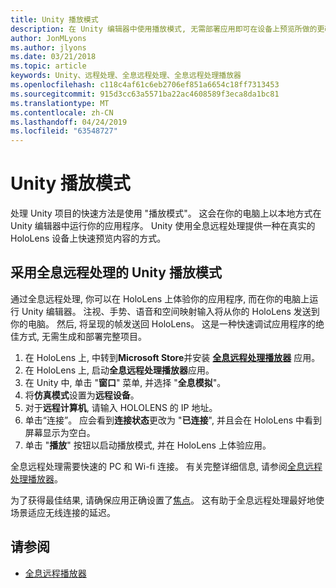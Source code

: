 ```yaml
---
title: Unity 播放模式
description: 在 Unity 编辑器中使用播放模式, 无需部署应用即可在设备上预览所做的更改。
author: JonMLyons
ms.author: jlyons
ms.date: 03/21/2018
ms.topic: article
keywords: Unity、远程处理、全息远程处理、全息远程处理播放器
ms.openlocfilehash: c118c4af61c6eb2706ef851a6654c18ff7313453
ms.sourcegitcommit: 915d3cc63a5571ba22ac4608589f3eca8da1bc81
ms.translationtype: MT
ms.contentlocale: zh-CN
ms.lasthandoff: 04/24/2019
ms.locfileid: "63548727"
---
```

# <a name="unity-play-mode"></a>Unity 播放模式

处理 Unity 项目的快速方法是使用 "播放模式"。 这会在你的电脑上以本地方式在 Unity 编辑器中运行你的应用程序。 Unity 使用全息远程处理提供一种在真实的 HoloLens 设备上快速预览内容的方式。

## <a name="unity-play-mode-with-holographic-remoting"></a>采用全息远程处理的 Unity 播放模式

通过全息远程处理, 你可以在 HoloLens 上体验你的应用程序, 而在你的电脑上运行 Unity 编辑器。 注视、手势、语音和空间映射输入将从你的 HoloLens 发送到你的电脑。 然后, 将呈现的帧发送回 HoloLens。 这是一种快速调试应用程序的绝佳方式, 无需生成和部署完整项目。
1. 在 HoloLens 上, 中转到**Microsoft Store**并安装 **[全息远程处理播放器](https://www.microsoft.com/store/p/holographic-remoting-player/9nblggh4sv40)** 应用。
2. 在 HoloLens 上, 启动**全息远程处理播放器**应用。
3. 在 Unity 中, 单击 "**窗口**" 菜单, 并选择 "**全息模拟**"。
4. 将**仿真模式**设置为**远程设备**。
5. 对于**远程计算机**, 请输入 HOLOLENS 的 IP 地址。
6. 单击“连接”。 应会看到**连接状态**更改为 "**已连接**", 并且会在 HoloLens 中看到屏幕显示为空白。
7. 单击 "**播放**" 按钮以启动播放模式, 并在 HoloLens 上体验应用。

全息远程处理需要快速的 PC 和 Wi-fi 连接。 有关完整详细信息, 请参阅[全息远程处理播放器](holographic-remoting-player.md)。

为了获得最佳结果, 请确保应用正确设置了[焦点](focus-point-in-unity.md)。 这有助于全息远程处理最好地使场景适应无线连接的延迟。

## <a name="see-also"></a>请参阅
* [全息远程播放器](holographic-remoting-player.md)
